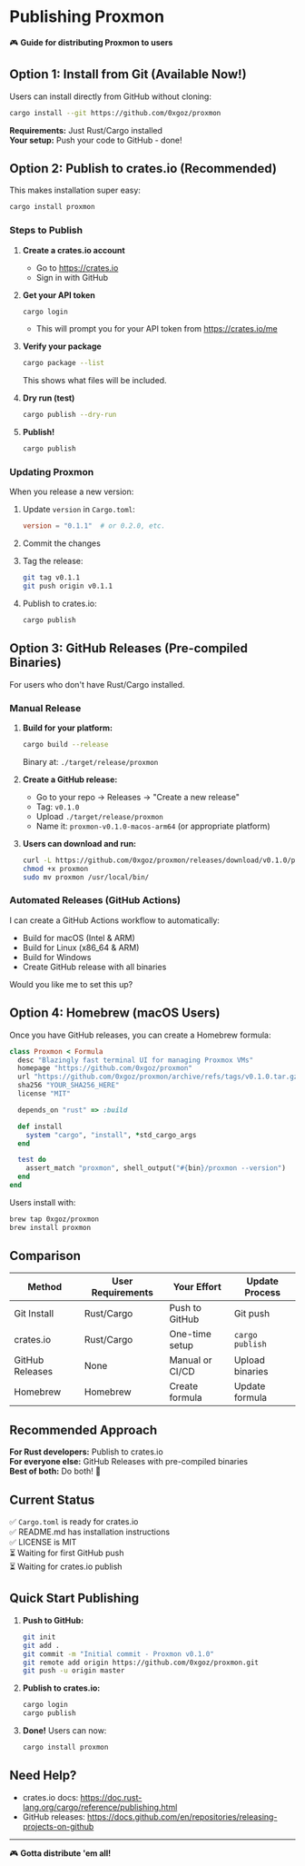 # Publishing Proxmon

🎮 **Guide for distributing Proxmon to users**

## Option 1: Install from Git (Available Now!)

Users can install directly from GitHub without cloning:

```bash
cargo install --git https://github.com/0xgoz/proxmon
```

**Requirements:** Just Rust/Cargo installed  
**Your setup:** Push your code to GitHub - done!

## Option 2: Publish to crates.io (Recommended)

This makes installation super easy:

```bash
cargo install proxmon
```

### Steps to Publish

1. **Create a crates.io account**
   - Go to https://crates.io
   - Sign in with GitHub

2. **Get your API token**
   ```bash
   cargo login
   ```
   - This will prompt you for your API token from https://crates.io/me

3. **Verify your package**
   ```bash
   cargo package --list
   ```
   This shows what files will be included.

4. **Dry run (test)**
   ```bash
   cargo publish --dry-run
   ```

5. **Publish!**
   ```bash
   cargo publish
   ```

### Updating Proxmon

When you release a new version:

1. Update `version` in `Cargo.toml`:
   ```toml
   version = "0.1.1"  # or 0.2.0, etc.
   ```

2. Commit the changes

3. Tag the release:
   ```bash
   git tag v0.1.1
   git push origin v0.1.1
   ```

4. Publish to crates.io:
   ```bash
   cargo publish
   ```

## Option 3: GitHub Releases (Pre-compiled Binaries)

For users who don't have Rust/Cargo installed.

### Manual Release

1. **Build for your platform:**
   ```bash
   cargo build --release
   ```
   Binary at: `./target/release/proxmon`

2. **Create a GitHub release:**
   - Go to your repo → Releases → "Create a new release"
   - Tag: `v0.1.0`
   - Upload `./target/release/proxmon`
   - Name it: `proxmon-v0.1.0-macos-arm64` (or appropriate platform)

3. **Users can download and run:**
   ```bash
   curl -L https://github.com/0xgoz/proxmon/releases/download/v0.1.0/proxmon-v0.1.0-macos-arm64 -o proxmon
   chmod +x proxmon
   sudo mv proxmon /usr/local/bin/
   ```

### Automated Releases (GitHub Actions)

I can create a GitHub Actions workflow to automatically:
- Build for macOS (Intel & ARM)
- Build for Linux (x86_64 & ARM)
- Build for Windows
- Create GitHub release with all binaries

Would you like me to set this up?

## Option 4: Homebrew (macOS Users)

Once you have GitHub releases, you can create a Homebrew formula:

```ruby
class Proxmon < Formula
  desc "Blazingly fast terminal UI for managing Proxmox VMs"
  homepage "https://github.com/0xgoz/proxmon"
  url "https://github.com/0xgoz/proxmon/archive/refs/tags/v0.1.0.tar.gz"
  sha256 "YOUR_SHA256_HERE"
  license "MIT"

  depends_on "rust" => :build

  def install
    system "cargo", "install", *std_cargo_args
  end

  test do
    assert_match "proxmon", shell_output("#{bin}/proxmon --version")
  end
end
```

Users install with:
```bash
brew tap 0xgoz/proxmon
brew install proxmon
```

## Comparison

| Method | User Requirements | Your Effort | Update Process |
|--------|------------------|-------------|----------------|
| Git Install | Rust/Cargo | Push to GitHub | Git push |
| crates.io | Rust/Cargo | One-time setup | `cargo publish` |
| GitHub Releases | None | Manual or CI/CD | Upload binaries |
| Homebrew | Homebrew | Create formula | Update formula |

## Recommended Approach

**For Rust developers:** Publish to crates.io  
**For everyone else:** GitHub Releases with pre-compiled binaries  
**Best of both:** Do both! 🚀

## Current Status

✅ `Cargo.toml` is ready for crates.io  
✅ README.md has installation instructions  
✅ LICENSE is MIT  
⏳ Waiting for first GitHub push  
⏳ Waiting for crates.io publish  

## Quick Start Publishing

1. **Push to GitHub:**
   ```bash
   git init
   git add .
   git commit -m "Initial commit - Proxmon v0.1.0"
   git remote add origin https://github.com/0xgoz/proxmon.git
   git push -u origin master
   ```

2. **Publish to crates.io:**
   ```bash
   cargo login
   cargo publish
   ```

3. **Done!** Users can now:
   ```bash
   cargo install proxmon
   ```

## Need Help?

- crates.io docs: https://doc.rust-lang.org/cargo/reference/publishing.html
- GitHub releases: https://docs.github.com/en/repositories/releasing-projects-on-github

---

🎮 **Gotta distribute 'em all!**

